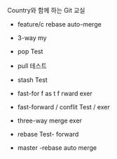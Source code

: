Country와 함께 하는 Git 교실


- feature/c rebase auto-merge

- 3-way my
- pop Test
- pull 테스트
- stash Test


- fast-for f as t f rward exer
- fast-forward / conflit Test /  exer
- three-way merge exer


- rebase Test- forward
- master -rebase auto merge
